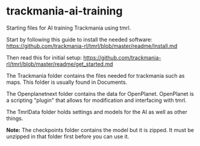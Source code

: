 # trackmania-ai-training

Starting files for AI training Trackmania using tmrl.

Start by following this guide to install the needed software: https://github.com/trackmania-rl/tmrl/blob/master/readme/Install.md

Then read this for initial setup: https://github.com/trackmania-rl/tmrl/blob/master/readme/get_started.md


The Trackmania folder contains the files needed for trackmania such as maps. This folder is usually found in Documents.

The Openplanetnext folder contains the data for OpenPlanet. OpenPlanet is a scripting "plugin" that allows for modification and interfacing with tmrl.

The TmrlData folder holds settings and models for the AI as well as other things.

**Note:** The checkpoints folder contains the model but it is zipped. It must be unzipped in that folder first before you can use it.
